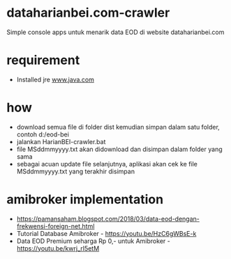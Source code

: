 # dataharianbei.com-crawler
Simple console apps untuk menarik data EOD di website dataharianbei.com

# requirement
- Installed jre www.java.com

# how
  - download semua file di folder dist kemudian simpan dalam satu folder, contoh d:/eod-bei
  - jalankan HarianBEI-crawler.bat
  - file MSddmmyyyy.txt akan didownload dan disimpan dalam folder yang sama
  - sebagai acuan update file selanjutnya, aplikasi akan cek ke file MSddmmyyyy.txt yang terakhir disimpan

# amibroker implementation
 - https://pamansaham.blogspot.com/2018/03/data-eod-dengan-frekwensi-foreign-net.html
 - Tutorial Database Amibroker - https://youtu.be/HzC6gWBsE-k
 - Data EOD Premium seharga Rp 0,- untuk Amibroker - https://youtu.be/kwrj_rI5etM
